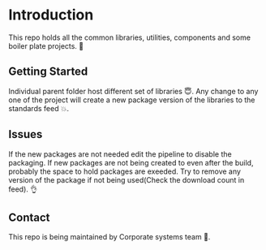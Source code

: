 # Introduction 
This repo holds all the common libraries, utilities, components and some boiler plate projects. :dash:

## Getting Started
Individual parent folder host different set of libraries :innocent:. Any change to any one of the project will create a new package version of the libraries to the standards feed :boom:.

## Issues
If the new packages are not needed edit the pipeline to disable the packaging.
If new packages are not being created to even after the build, probably the space to hold packages are exeeded. Try to remove any version of the package if not being used(Check the download count in feed).
:ok_hand:

## Contact
This repo is being maintained by Corporate systems team :cop:.